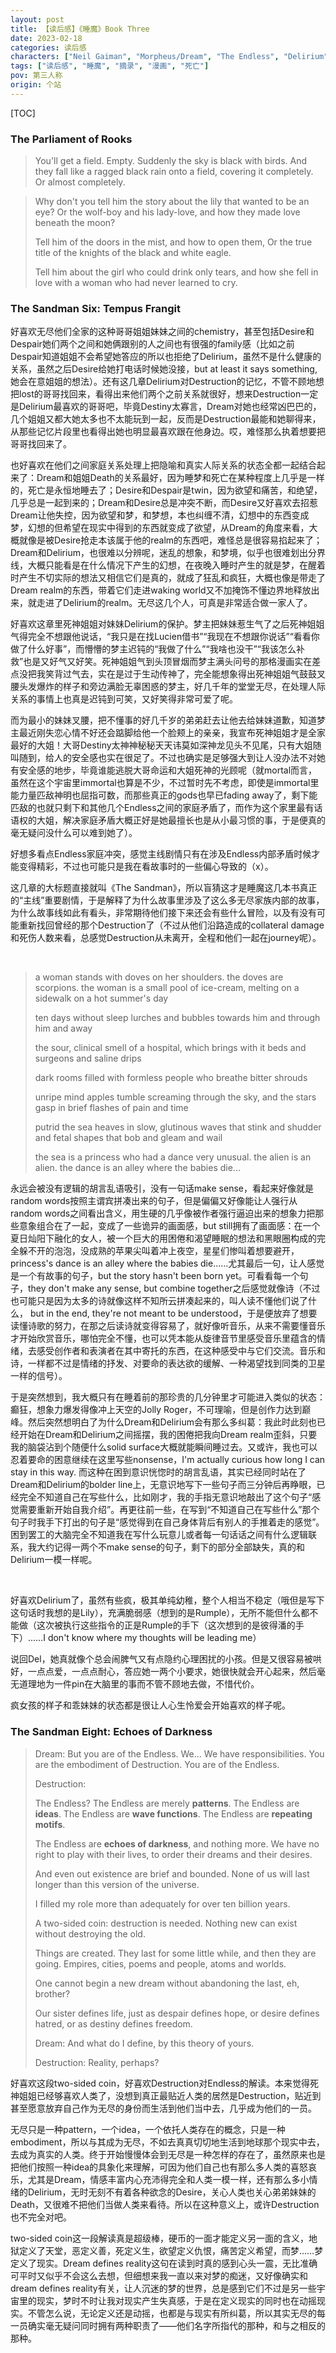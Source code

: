 ```yaml
---
layout: post
title: 【读后感】《睡魔》Book Three
date: 2023-02-18
categories: 读后感
characters: ["Neil Gaiman", "Morpheus/Dream", "The Endless", "Delirium", "Death"]
tags: ["读后感", "睡魔", "摘录", "漫画", "死亡"]
pov: 第三人称
origin: 个站
---
```


[TOC]

### The Parliament of Rooks

> You'll get a field. Empty. Suddenly the sky is black with birds. And they fall like a ragged black rain onto a field, covering it completely. Or almost completely.

> Why don't you tell him the story about the lily that wanted to be an eye? Or the wolf-boy and his lady-love, and how they made love beneath the moon?
>
> Tell him of the doors in the mist, and how to open them, Or the true title of the knights of the black and white eagle.
>
> Tell him about the girl who could drink only tears, and how she fell in love with a woman who had never learned to cry.

### The Sandman Six: Tempus Frangit

好喜欢无尽他们全家的这种哥哥姐姐妹妹之间的chemistry，甚至包括Desire和Despair她们两个之间和她俩跟别的人之间也有很强的family感（比如之前Despair知道姐姐不会希望她答应的所以也拒绝了Delirium，虽然不是什么健康的关系，虽然之后Desire给她打电话时候她没接，but at least it says something, 她会在意姐姐的想法）。还有这几章Delirium对Destruction的记忆，不管不顾地想把lost的哥哥找回来，看得出来他们两个之前关系就很好，想来Destruction一定是Delirium最喜欢的哥哥吧，毕竟Destiny太寡言，Dream对她也经常凶巴巴的，几个姐姐又都大她太多也不太能玩到一起，反而是Destruction最能和她聊得来，从那些记忆片段里也看得出她也明显最喜欢跟在他身边。哎，难怪那么执着想要把哥哥找回来了。

也好喜欢在他们之间家庭关系处理上把隐喻和真实人际关系的状态全都一起结合起来了：Dream和姐姐Death的关系最好，因为睡梦和死亡在某种程度上几乎是一样的，死亡是永恒地睡去了；Desire和Despair是twin，因为欲望和痛苦，和绝望，几乎总是一起到来的；Dream和Desire总是冲突不断，而Desire又好喜欢去招惹Dream让他失控，因为欲望和梦，和梦想，本也纠缠不清，幻想中的东西变成梦，幻想的但希望在现实中得到的东西就变成了欲望，从Dream的角度来看，大概就像是被Desire抢走本该属于他的realm的东西吧，难怪总是很容易掐起来了；Dream和Delirium，也很难以分辨呢，迷乱的想象，和梦境，似乎也很难划出分界线，大概只能看是在什么情况下产生的幻想，在夜晚入睡时产生的就是梦，在醒着时产生不切实际的想法又相信它们是真的，就成了狂乱和疯狂，大概也像是带走了Dream realm的东西，带着它们走进waking world又不加掩饰不懂边界地释放出来，就走进了Delirium的realm。无尽这几个人，可真是非常适合做一家人了。

好喜欢这章里死神姐姐对妹妹Delirium的保护。梦主把妹妹惹生气了之后死神姐姐气得完全不想跟他说话，“我只是在找Lucien借书”“我现在不想跟你说话”“看看你做了什么好事”，而懵懵的梦主迟钝的“我做了什么”“我啥也没干”“我该怎么补救”也是又好气又好笑。死神姐姐气到头顶冒烟而梦主满头问号的那格漫画实在差点没把我笑背过气去，实在是过于生动传神了，完全能想象得出死神姐姐气鼓鼓叉腰头发爆炸的样子和旁边满脸无辜困惑的梦主，好几千年的堂堂无尽，在处理人际关系的事情上也真是迟钝到可笑，又好笑得非常可爱了呢。

而为最小的妹妹叉腰，把不懂事的好几千岁的弟弟赶去让他去给妹妹道歉，知道梦主最近刚失恋心情不好还会踮脚给他一个脸颊上的亲亲，我宣布死神姐姐才是全家最好的大姐！大哥Destiny太神神秘秘天天讳莫如深神龙见头不见尾，只有大姐随叫随到，给人的安全感也实在很足了。不过也确实是足够强大到让人没办法不对她有安全感的地步，毕竟谁能逃脱大哥命运和大姐死神的光顾呢（就mortal而言，虽然在这个宇宙里immortal也算是不少，不过暂时先不考虑，即使是immortal里能力量匹敌神明也屈指可数，而那些真正的gods也早已fading away了，剩下能匹敌的也就只剩下和其他几个Endless之间的家庭矛盾了，而作为这个家里最有话语权的大姐，解决家庭矛盾大概正好是她最擅长也是从小最习惯的事，于是便真的毫无疑问没什么可以难到她了）。

好想多看点Endless家庭冲突，感觉主线剧情只有在涉及Endless内部矛盾时候才能变得精彩，不过也可能只是我在看故事时的一些偏心导致的（x）。

这几章的大标题直接就叫《The Sandman》，所以盲猜这才是睡魔这几本书真正的“主线”重要剧情，于是解释了为什么故事里涉及了这么多无尽家族内部的故事，为什么故事线如此有看头，非常期待他们接下来还会有些什么冒险，以及有没有可能重新找回曾经的那个Destruction了（不过从他们沿路造成的collateral damage和死伤人数来看，总感觉Destruction从未离开，全程和他们一起在journey呢）。

<br>

> a woman stands with doves on her shoulders. the doves are scorpions. the woman is a small pool of ice-cream, melting on a sidewalk on a hot summer's day
>
> ten days without sleep lurches and bubbles towards him and through him and away
>
> the sour, clinical smell of a hospital, which brings with it beds and surgeons and saline drips
>
> dark rooms filled with formless people who breathe bitter shrouds
>
> unripe mind apples tumble screaming through the sky, and the stars gasp in brief flashes of pain and time
>
> putrid the sea heaves in slow, glutinous waves that stink and shudder and fetal shapes that bob and gleam and wail
>
> the sea is a princess who had a dance very unusual. the alien is an alien. the dance is an alley where the babies die...

永远会被没有逻辑的胡言乱语吸引，没有一句话make sense，看起来好像就是random words按照主谓宾拼凑出来的句子，但是偏偏又好像能让人强行从random words之间看出含义，用生硬的几乎像被作者强行逼迫出来的想象力把那些意象组合在了一起，变成了一些诡异的画面感，but still拥有了画面感：在一个夏日灿阳下融化的女人，被一个巨大的用困倦和渴望睡眠的想法和黑眼圈构成的完全躲不开的泡泡，没成熟的苹果尖叫着冲上夜空，星星们惨叫着想要避开，princess's dance is an alley where the babies die……尤其最后一句，让人感觉是一个有故事的句子，but the story hasn't been born yet。可看看每一个句子，they don't make any sense, but combine together之后感觉就像诗（不过也可能只是因为太多的诗就像这样不知所云拼凑起来的，叫人读不懂他们说了什么， but in the end, they're not meant to be understood，于是便放弃了想要读懂诗歌的努力，在那之后读诗就变得容易了，就好像听音乐，从来不需要懂音乐才开始欣赏音乐，哪怕完全不懂，也可以凭本能从旋律音节里感受音乐里蕴含的情绪，去感受创作者和表演者在其中寄托的东西，在这种感受中与它们交流。音乐和诗，一样都不过是情绪的抒发、对要命的表达欲的缓解、一种渴望找到同类的卫星一样的信号）。

于是突然想到，我大概只有在睡着前的那珍贵的几分钟里才可能进入类似的状态：癫狂，想象力爆发得像冲上天空的Jolly Roger，不可理喻，但是创作力达到巅峰。然后突然想明白了为什么Dream和Delirium会有那么多纠葛：我此时此刻也已经开始在Dream和Delirium之间摇摆，我的困倦把我向Dream realm歪斜，只要我的脑袋沾到个随便什么solid surface大概就能瞬间睡过去。又或许，我也可以忍着要命的困意继续在这里写些nonsense，I'm actually curious how long I can stay in this way. 而这种在困到意识恍惚时的胡言乱语，其实已经同时站在了Dream和Delirium的bolder line上，无意识地写下一些句子而三分钟后再睁眼，已经完全不知道自己在写些什么，比如刚才，我的手指无意识地敲出了这个句子“感觉需要重新开始自我介绍”。再更往前一些，在写到“不知道自己在写些什么”那个句子时我手下打出的句子是“感觉得到在自己身体背后有别人的手推着走的感觉”。困到罢工的大脑完全不知道我在写什么玩意儿或者每一句话话之间有什么逻辑联系，我大约记得一两个不make sense的句子，剩下的部分全部缺失，真的和Delirium一模一样呢。

<br>

好喜欢Delirium了，虽然有些疯，极其单纯幼稚，整个人相当不稳定（哦但是写下这句话时我想的是Lily），充满脆弱感（想到的是Rumple），无所不能但什么都不能做（这次被执行这些指令的正是Rumple的手下（这次想到的是彼得潘的手下）……I don't know where my thoughts will be leading me）

说回Del，她真就像个总会闹脾气又有点隐约心理困扰的小孩。但是又很容易被哄好，一点点爱，一点点耐心，答应她一两个小要求，她很快就会开心起来，然后毫无道理地为一件pin在大脑里的事而不管不顾地去做，不惜代价。

疯女孩的样子和乖妹妹的状态都是很让人心生怜爱会开始喜欢的样子呢。

### The Sandman Eight: Echoes of Darkness

> Dream: But you are of the Endless. We... We have responsibilities. You are the embodiment of Destruction. You are of the Endless.
>
> Destruction:
>
> The Endless? The Endless are merely **patterns**. The Endless are **ideas**. The Endless are **wave functions**. The Endless are **repeating motifs**.
>
> The Endless are **echoes of darkness**, and nothing more. We have no right to play with their lives, to order their dreams and their desires.
>
> And even out existence are brief and bounded. None of us will last longer than this version of the universe.
>
> I filled my role more than adequately for over ten billion years.
>
> A two-sided coin: destruction is needed. Nothing new can exist without destroying the old.
>
> Things are created. They last for some little while, and then they are going. Empires, cities, poems and people, atoms and worlds.
>
> One cannot begin a new dream without abandoning the last, eh, brother?
>
> Our sister defines life, just as despair defines  hope, or desire defines hatred, or as destiny defines freedom.
>
> Dream: And what do I define, by this theory of yours.
>
> Destruction: Reality, perhaps?

好喜欢这段two-sided coin，好喜欢Destruction对Endless的解读。本来觉得死神姐姐已经够喜欢人类了，没想到真正最贴近人类的居然是Destruction，贴近到甚至愿意放弃自己作为无尽的身份而生活到他们当中去，几乎成为他们的一员。

无尽只是一种pattern，一个idea，一个依托人类存在的概念，只是一种embodiment，所以与其成为无尽，不如去真真切切地生活到地球那个现实中去，去成为真实的人类。终于开始慢慢体会到无尽是一种怎样的存在了，虽然原来也是把他们按照一种idea的具象化来理解，可因为他们自己也有那么多人类的喜怒哀乐，尤其是Dream，情感丰富内心充沛得完全和人类一模一样，还有那么多小情绪的Delirium，无时无刻不有着各种欲念的Desire，关心人类也关心弟弟妹妹的Death，又很难不把他们当做人类来看待。所以在这种意义上，或许Destruction也不完全对吧。

two-sided coin这一段解读真是超级棒，硬币的一面才能定义另一面的含义，地狱定义了天堂，恶定义善，死定义生，欲望定义仇恨，痛苦定义希望，而梦……梦定义了现实。Dream defines reality这句在读到时真的感到心头一震，无比准确可平时又似乎不会这么去想，但细想来我一直以来对梦的痴迷，又好像确实和dream defines reality有关，让人沉迷的梦的世界，总是感到它们不过是另一些宇宙里的现实，梦时不时让我对现实产生失真感，于是在定义现实的同时也在动摇现实。不管怎么说，无论定义还是动摇，也都是与现实有所纠葛，所以其实无尽的每一员确实毫无疑问同时拥有两种职责了——他们名字所指代的那种，和与之相反的那种。
